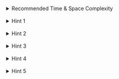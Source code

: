 <br>
<details class="hint-accordion">  
    <summary>Recommended Time & Space Complexity</summary>
    <p>
    You should aim for a solution with <code>O(1)</code> time for each <code>put()</code> and <code>get()</code> function call and an overall space of <code>O(n)</code>, where <code>n</code> is the capacity of the <code>LRU</code> cache.
    </p>
</details>

<br>
<details class="hint-accordion">  
    <summary>Hint 1</summary>
    <p>
    Can you think of a data structure for storing data in key-value pairs? Maybe a hash-based data structure with unique keys.
    </p>
</details>

<br>
<details class="hint-accordion">  
    <summary>Hint 2</summary>
    <p>
    We can use a hash map which takes <code>O(1)</code> time to get and put the values. But, how can you deal with the least recently used to be removed criteria as a key is updated by the <code>put()</code> or recently used by the <code>get()</code> functions? Can you think of a data structure to store the order of values?
    </p>
</details>

<br>
<details class="hint-accordion">  
    <summary>Hint 3</summary>
    <p>
    A brute-force solution would involve maintaining the order of key-value pairs in an array list, performing operations by iterating through the list to erase and insert these key-value pairs. However, this would result in an <code>O(n)</code> time complexity. Can you think of a data structure that allows removing and reinserting elements in <code>O(1)</code> time?
    </p>
</details>

<br>
<details class="hint-accordion">  
    <summary>Hint 4</summary>
    <p>
    We can use a doubly-linked list, which allows us to remove a node from the list when we have the address of that node. Can you think of a way to store these addresses so that we can efficiently remove or update a key when needed?
    </p>
</details>

<br>
<details class="hint-accordion">  
    <summary>Hint 5</summary>
    <p>
    We can use a doubly linked list where key-value pairs are stored as nodes, with the least recently used (LRU) node at the head and the most recently used (MRU) node at the tail. Whenever a key is accessed using <code>get()</code> or <code>put()</code>, we remove the corresponding node and reinsert it at the tail. When the cache reaches its capacity, we remove the LRU node from the head of the list. Additionally, we use a hash map to store each key and the corresponding address of its node, enabling efficient operations in <code>O(1)</code> time. 
    </p>
</details>
